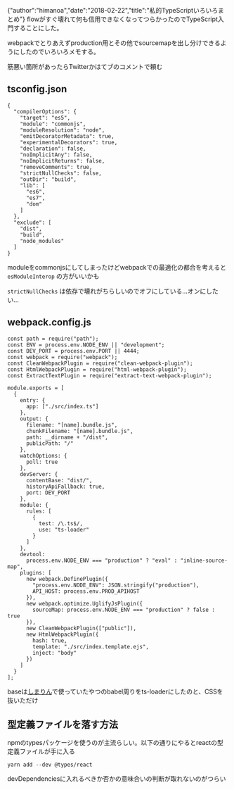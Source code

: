 {"author":"himanoa","date":"2018-02-22","title":"私的TypeScriptいろいろまとめ"}
flowがすぐ壊れて何も信用できなくなってつらかったのでTypeScript入門することにした。

webpackでとりあえずproduction用とその他でsourcemapを出し分けできるようにしたのでいろいろメモする。

筋悪い箇所があったらTwitterかはてブのコメントで頼む

## tsconfig.json

```
{
  "compilerOptions": {
    "target": "es5",
    "module": "commonjs",
    "moduleResolution": "node",
    "emitDecoratorMetadata": true,
    "experimentalDecorators": true,
    "declaration": false,
    "noImplicitAny": false,
    "noImplicitReturns": false,
    "removeComments": true,
    "strictNullChecks": false,
    "outDir": "build",
    "lib": [
      "es6",
      "es7",
      "dom"
    ]
  },
  "exclude": [
    "dist",
    "build",
    "node_modules"
  ]
}

```

moduleをcommonjsにしてしまったけどwebpackでの最適化の都合を考えると  `esModuleInterop` の方がいいかも

`strictNullChecks` は依存で壊れがちらしいのでオフにしている…オンにしたい…

## webpack.config.js

```
const path = require("path");
const ENV = process.env.NODE_ENV || "development";
const DEV_PORT = process.env.PORT || 4444;
const webpack = require("webpack");
const CleanWebpackPlugin = require("clean-webpack-plugin");
const HtmlWebpackPlugin = require("html-webpack-plugin");
const ExtractTextPlugin = require("extract-text-webpack-plugin");

module.exports = [
  {
    entry: {
      app: ["./src/index.ts"]
    },
    output: {
      filename: "[name].bundle.js",
      chunkFilename: "[name].bundle.js",
      path: __dirname + "/dist",
      publicPath: "/"
    },
    watchOptions: {
      poll: true
    },
    devServer: {
      contentBase: "dist/",
      historyApiFallback: true,
      port: DEV_PORT
    },
    module: {
      rules: [
        {
          test: /\.ts$/,
          use: "ts-loader"
        }
      ]
    },
    devtool:
      process.env.NODE_ENV === "production" ? "eval" : "inline-source-map",
    plugins: [
      new webpack.DefinePlugin({
        "process.env.NODE_ENV": JSON.stringify("production"),
        API_HOST: process.env.PROD_APIHOST
      }),
      new webpack.optimize.UglifyJsPlugin({
        sourceMap: process.env.NODE_ENV === "production" ? false : true
      }),
      new CleanWebpackPlugin(["public"]),
      new HtmlWebpackPlugin({
        hash: true,
        template: "./src/index.template.ejs",
        inject: "body"
      })
    ]
  }
];
```
baseは[しまりん](https://github.com/himanoa/shimarin)で使っていたやつのbabel周りをts-loaderにしたのと、CSSを抜いただけ

## 型定義ファイルを落す方法

npmのtypesパッケージを使うのが主流らしい。以下の通りにやるとreactの型定義ファイルが手に入る

```
yarn add --dev @types/react
```

devDependenciesに入れるべきか否かの意味合いの判断が取れないのがつらい

